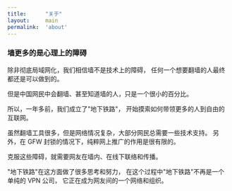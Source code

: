 ```yaml
---
title:      "关于"
layout:     main
permalink:  'about'
---
```


### 墙更多的是心理上的障碍


除非彻底局域网化，我们相信墙不是技术上的障碍，
任何一个想要翻墙的人最终都还是可以做到的。

但是中国网民中会翻墙、甚至知道墙的人，只是一个很小的百分比。

所以，一年多前，我们成立了"地下铁路"，
开始摸索如何带领更多的人到自由的互联网。

虽然翻墙工具很多，但是网络情况复杂，大部分网民总需要一些技术支持。
另外，在 GFW 封锁的情况下，纯粹网上推广的作用是很有限的。

克服这些障碍，就需要网友在墙内、在线下联络和传播。

"地下铁路"在这方面做了很多思考和努力，
在这个过程中"地下铁路"不再是一个单纯的 VPN 公司，
它正在成为网友间的一个网络和组织。




